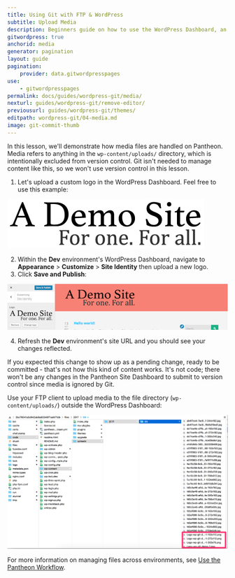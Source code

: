 ```yaml
---
title: Using Git with FTP & WordPress
subtitle: Upload Media
description: Beginners guide on how to use the WordPress Dashboard, an FTP client, and your text editor of choice to work quickly, safely and easily on Pantheon's Git-based platform.
gitwordpress: true
anchorid: media
generator: pagination
layout: guide
pagination:
    provider: data.gitwordpresspages
use:
    - gitwordpresspages
permalink: docs/guides/wordpress-git/media/
nexturl: guides/wordpress-git/remove-editor/
previousurl: guides/wordpress-git/themes/
editpath: wordpress-git/04-media.md
image: git-commit-thumb
---
```

In this lesson, we'll demonstrate how media files are handled on Pantheon. Media refers to anything in the `wp-content/uploads/` directory, which is intentionally excluded from version control. Git isn't needed to manage content like this, so we won't use version control in this lesson.

1. Let's upload a custom logo in the WordPress Dashboard. Feel free to use this example:

  ![New Logo](/source/docs/assets/images/guides/git-wordpress/logo-wp-git-demo.png)

2. Within the **<span class="glyphicons glyphicons-wrench" aria-hidden="true"></span> Dev** environment's WordPress Dashboard, navigate to **Appearance** > **Customize** > **Site Identity** then upload a new logo.
3. Click **Save and Publish**:

  ![Uploaded Logo](/source/docs/assets/images/guides/git-wordpress/logo-upload.png)

4. Refresh the **<span class="glyphicons glyphicons-wrench" aria-hidden="true"></span> Dev** environment's site URL and you should see your changes reflected.

  If you expected this change to show up as a pending change, ready to be committed - that's not how this kind of content works. It's not code; there won't be any changes in the Pantheon Site Dashboard to submit to version control since media is ignored by Git.

  Use your FTP client to upload media to the file directory (`wp-content/uploads/`) outside the WordPress Dashboard:

  ![WP-Uploads file directory](/source/docs/assets/images/guides/git-wordpress/uploads.png)

  For more information on managing files across environments, see [Use the Pantheon Workflow](/docs/pantheon-workflow/).
